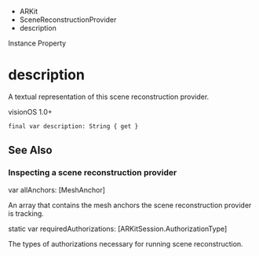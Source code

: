 

- ARKit
- SceneReconstructionProvider
-  description 

Instance Property

# description

A textual representation of this scene reconstruction provider.

visionOS 1.0+

``` source
final var description: String { get }
```

## See Also

### Inspecting a scene reconstruction provider

var allAnchors: [MeshAnchor]

An array that contains the mesh anchors the scene reconstruction provider is tracking.

static var requiredAuthorizations: [ARKitSession.AuthorizationType]

The types of authorizations necessary for running scene reconstruction.


